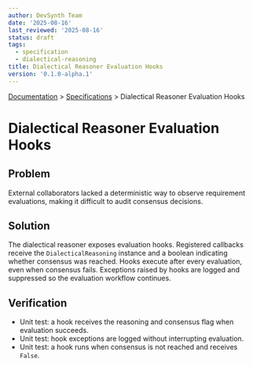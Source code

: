 ```yaml
---
author: DevSynth Team
date: '2025-08-16'
last_reviewed: '2025-08-16'
status: draft
tags:
  - specification
  - dialectical-reasoning
title: Dialectical Reasoner Evaluation Hooks
version: '0.1.0-alpha.1'
---
```

<div class="breadcrumbs">
<a href="../index.md">Documentation</a> &gt; <a href="index.md">Specifications</a> &gt; Dialectical Reasoner Evaluation Hooks
</div>

# Dialectical Reasoner Evaluation Hooks

## Problem

External collaborators lacked a deterministic way to observe requirement evaluations, making it difficult to audit consensus decisions.

## Solution

The dialectical reasoner exposes evaluation hooks. Registered callbacks receive the ``DialecticalReasoning`` instance and a boolean indicating whether consensus was reached. Hooks execute after every evaluation, even when consensus fails. Exceptions raised by hooks are logged and suppressed so the evaluation workflow continues.

## Verification

- Unit test: a hook receives the reasoning and consensus flag when evaluation succeeds.
- Unit test: hook exceptions are logged without interrupting evaluation.
- Unit test: a hook runs when consensus is not reached and receives ``False``.
